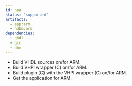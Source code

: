 ```yaml
---
id: naa
status: 'supported'
artifacts:
  - app:arm
  - hdbm:arm
dependencies:
  - ghdl
  - gcc
  - dbm
---
```


- Build VHDL sources on/for ARM.
- Build VHPI wrapper (C) on/for ARM.
- Build plugin (C) with the VHPI wrapper (C) on/for ARM.
- Get the application for ARM.
